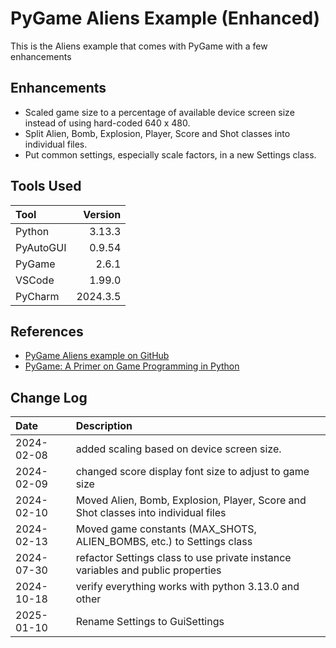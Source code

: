 # PyGame Aliens Example (Enhanced)
This is the Aliens example that comes with PyGame with a few enhancements

## Enhancements
* Scaled game size to a percentage of available device screen size instead of using hard-coded 640 x 480.
* Split Alien, Bomb, Explosion, Player, Score and Shot classes into individual files.
* Put common settings, especially scale factors, in a new Settings class.
## Tools Used

| Tool      |  Version |
|:----------|---------:|
| Python    |   3.13.3 |
| PyAutoGUI |   0.9.54 |
| PyGame    |    2.6.1 |
| VSCode    |   1.99.0 |
| PyCharm   | 2024.3.5 |

## References

* [PyGame Aliens example on GitHub](https://github.com/pygame/pygame/tree/main/examples)
* [PyGame: A Primer on Game Programming in Python](https://realpython.com/pygame-a-primer/)

## Change Log

| Date       | Description                                                                        |
|:-----------|:-----------------------------------------------------------------------------------|
| 2024-02-08 | added scaling based on device screen size.                                         |
| 2024-02-09 | changed score display font size to adjust to game size                             |
| 2024-02-10 | Moved Alien, Bomb, Explosion, Player, Score and Shot classes into individual files |
| 2024-02-13 | Moved game constants (MAX_SHOTS, ALIEN_BOMBS, etc.) to Settings class              |
| 2024-07-30 | refactor Settings class to use private instance variables and public properties    |
| 2024-10-18 | verify everything works with python 3.13.0 and other                               |
| 2025-01-10 | Rename Settings to GuiSettings                                                     |

